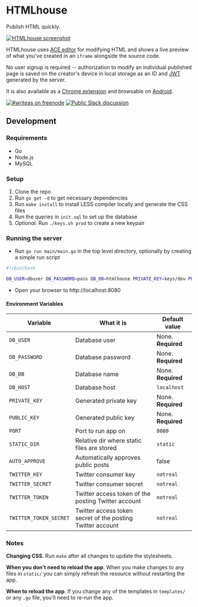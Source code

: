 HTMLhouse
=========

Publish HTML quickly. 

[![HTMLhouse screenshot](https://lh3.googleusercontent.com/-iy91ChUsBOx0h0-AsXo-uSAwZOk-L2QSbLxxRUoTO8mL1ArJH8qiWfxFZ8OhOUnC9B8tzGHQA=s640-h400-e365-rw)](https://html.house)

HTMLhouse uses [ACE editor](https://ace.c9.io/) for modifying HTML and shows a live preview of what you've created in an `iframe` alongside the source code.

No user signup is required -- authorization to modify an individual published page is saved on the creator's device in local storage as an ID and [JWT](http://jwt.io/) generated by the server.

It is also available as a [Chrome extension](https://chrome.google.com/webstore/detail/htmlhouse/aljfacibkadhobknaalpfbclcpoepopi) and browsable on [Android](https://play.google.com/store/apps/details?id=com.abunchtell.htmlhouse).

[![#writeas on freenode](https://img.shields.io/badge/freenode-%23writeas-blue.svg)](http://webchat.freenode.net/?channels=writeas) [![Public Slack discussion](http://slack.write.as/badge.svg)](http://slack.write.as/)

## Development

### Requirements

* Go
* Node.js
* MySQL

### Setup

1. Clone the repo
2. Run `go get -d` to get necessary dependencies
3. Run `make install` to install LESS compiler locally and generate the CSS files
4. Run the queries in `init.sql` to set up the database
5. _Optional_. Run `./keys.sh prod` to create a new keypair

### Running the server

* Run `go run main/main.go` in the top level directory, optionally by creating a simple run script
```bash
#!/bin/bash

DB_USER=dbuser DB_PASSWORD=pass DB_DB=htmlhouse PRIVATE_KEY=keys/dev PUBLIC_KEY=keys/dev.pub go run main/main.go
```
* Open your browser to http://localhost:8080

#### Environment Variables

| Variable | What it is | Default value |
| -------- | ---------- | ------------- |
| `DB_USER` | Database user | None. **Required** |
| `DB_PASSWORD` | Database password | None. **Required** |
| `DB_DB` | Database name | None. **Required** |
| `DB_HOST` | Database host | `localhost` |
| `PRIVATE_KEY` | Generated private key | None. **Required** |
| `PUBLIC_KEY` | Generated public key | None. **Required** |
| `PORT` | Port to run app on | `8080` |
| `STATIC_DIR` | Relative dir where static files are stored | `static` |
| `AUTO_APPROVE` | Automatically approves public posts | false |
| `TWITTER_KEY` | Twitter consumer key | `notreal` |
| `TWITTER_SECRET` | Twitter consumer secret | `notreal` |
| `TWITTER_TOKEN` | Twitter access token of the posting Twitter account | `notreal` |
| `TWITTER_TOKEN_SECRET` | Twitter access token secret of the posting Twitter account | `notreal` |

### Notes

**Changing CSS**. Run `make` after all changes to update the stylesheets.

**When you don't need to reload the app**. When you make changes to any files in `static/` you can simply refresh the resource without restarting the app.

**When to reload the app**. If you change any of the templates in `templates/` or any `.go` file, you'll need to re-run the app.
